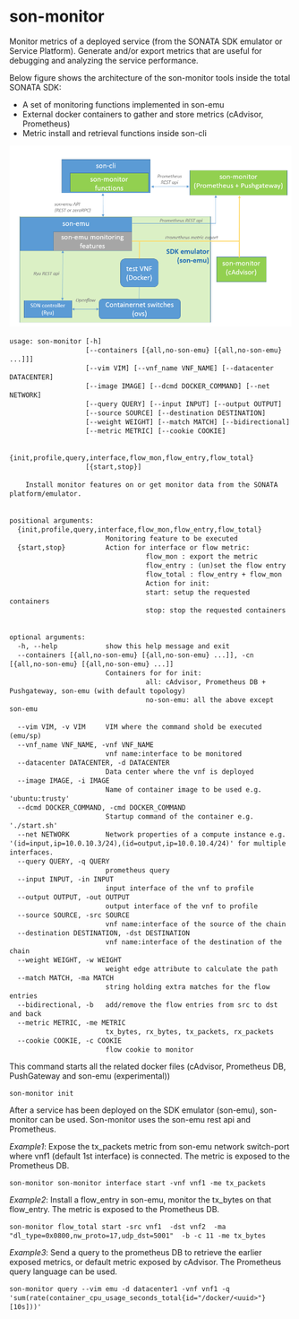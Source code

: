 # son-monitor

Monitor metrics of a deployed service (from the SONATA SDK emulator or Service Platform).
Generate and/or export metrics that are useful for debugging and analyzing the service performance.

Below figure shows the architecture of the son-monitor tools inside the total SONATA SDK:
- A set of monitoring functions implemented in son-emu
- External docker containers to gather and store metrics (cAdvisor, Prometheus)
- Metric install and retrieval functions inside son-cli

![son-monitor](../../../figures/Son-monitor-architecturev2.png)


```
usage: son-monitor [-h]
                   [--containers [{all,no-son-emu} [{all,no-son-emu} ...]]]
                   [--vim VIM] [--vnf_name VNF_NAME] [--datacenter DATACENTER]
                   [--image IMAGE] [--dcmd DOCKER_COMMAND] [--net NETWORK]
                   [--query QUERY] [--input INPUT] [--output OUTPUT]
                   [--source SOURCE] [--destination DESTINATION]
                   [--weight WEIGHT] [--match MATCH] [--bidirectional]
                   [--metric METRIC] [--cookie COOKIE]

                   {init,profile,query,interface,flow_mon,flow_entry,flow_total}
                   [{start,stop}]

    Install monitor features on or get monitor data from the SONATA platform/emulator.


positional arguments:
  {init,profile,query,interface,flow_mon,flow_entry,flow_total}
                        Monitoring feature to be executed
  {start,stop}          Action for interface or flow metric:
                                  flow_mon : export the metric
                                  flow_entry : (un)set the flow entry
                                  flow_total : flow_entry + flow_mon
                                  Action for init:
                                  start: setup the requested containers
                                  stop: stop the requested containers


optional arguments:
  -h, --help            show this help message and exit
  --containers [{all,no-son-emu} [{all,no-son-emu} ...]], -cn [{all,no-son-emu} [{all,no-son-emu} ...]]
                        Containers for for init:
                                  all: cAdvisor, Prometheus DB + Pushgateway, son-emu (with default topology)
                                  no-son-emu: all the above except son-emu

  --vim VIM, -v VIM     VIM where the command shold be executed (emu/sp)
  --vnf_name VNF_NAME, -vnf VNF_NAME
                        vnf name:interface to be monitored
  --datacenter DATACENTER, -d DATACENTER
                        Data center where the vnf is deployed
  --image IMAGE, -i IMAGE
                        Name of container image to be used e.g. 'ubuntu:trusty'
  --dcmd DOCKER_COMMAND, -cmd DOCKER_COMMAND
                        Startup command of the container e.g. './start.sh'
  --net NETWORK         Network properties of a compute instance e.g.           '(id=input,ip=10.0.10.3/24),(id=output,ip=10.0.10.4/24)' for multiple interfaces.
  --query QUERY, -q QUERY
                        prometheus query
  --input INPUT, -in INPUT
                        input interface of the vnf to profile
  --output OUTPUT, -out OUTPUT
                        output interface of the vnf to profile
  --source SOURCE, -src SOURCE
                        vnf name:interface of the source of the chain
  --destination DESTINATION, -dst DESTINATION
                        vnf name:interface of the destination of the chain
  --weight WEIGHT, -w WEIGHT
                        weight edge attribute to calculate the path
  --match MATCH, -ma MATCH
                        string holding extra matches for the flow entries
  --bidirectional, -b   add/remove the flow entries from src to dst and back
  --metric METRIC, -me METRIC
                        tx_bytes, rx_bytes, tx_packets, rx_packets
  --cookie COOKIE, -c COOKIE
                        flow cookie to monitor
```

This command starts all the related docker files (cAdvisor, Prometheus DB, PushGateway and son-emu (experimental))
```
son-monitor init
```

After a service has been deployed on the SDK emulator (son-emu), son-monitor can be used.
Son-monitor uses the son-emu rest api and Prometheus.

*Example1*: Expose the tx_packets metric from son-emu network switch-port where vnf1 (default 1st interface) is connected.
The metric is exposed to the Prometheus DB.
```
son-monitor son-monitor interface start -vnf vnf1 -me tx_packets
```

*Example2*: Install a flow_entry in son-emu, monitor the tx_bytes on that flow_entry.
The metric is exposed to the Prometheus DB.
```
son-monitor flow_total start -src vnf1  -dst vnf2  -ma "dl_type=0x0800,nw_proto=17,udp_dst=5001"  -b -c 11 -me tx_bytes
```

*Example3*:  Send a query to the prometheus DB to retrieve the earlier exposed metrics, or default metric exposed by cAdvisor.
The Prometheus query language can be used.
```
son-monitor query --vim emu -d datacenter1 -vnf vnf1 -q 'sum(rate(container_cpu_usage_seconds_total{id="/docker/<uuid>"}[10s]))'
```
